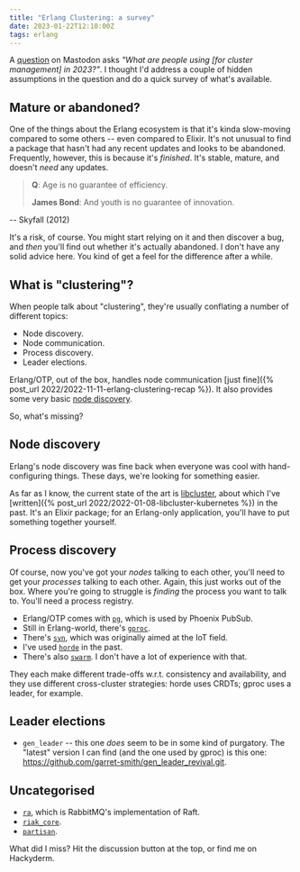 ```yaml
---
title: "Erlang Clustering: a survey"
date: 2023-01-22T12:10:00Z
tags: erlang
---
```


A [question](https://hachyderm.io/@alter_kaker/109713602011411781) on Mastodon asks _"What are people using [for cluster
management] in 2023?"_. I thought I'd address a couple of hidden assumptions in the question and do a quick survey of
what's available.

## Mature or abandoned?

One of the things about the Erlang ecosystem is that it's kinda slow-moving compared to some others -- even compared to
Elixir. It's not unusual to find a package that hasn't had any recent updates and looks to be abandoned. Frequently,
however, this is because it's _finished_. It's stable, mature, and doesn't _need_ any updates.

> **Q**: Age is no guarantee of efficiency.
>
> **James Bond**: And youth is no guarantee of innovation.

-- Skyfall (2012)

It's a risk, of course. You might start relying on it and then discover a bug, and _then_ you'll find out whether it's
actually abandoned. I don't have any solid advice here. You kind of get a feel for the difference after a while.

## What is "clustering"?

When people talk about "clustering", they're usually conflating a number of different topics:

- Node discovery.
- Node communication.
- Process discovery.
- Leader elections.

Erlang/OTP, out of the box, handles node communication [just fine]({% post_url 2022/2022-11-11-erlang-clustering-recap
%}). It also provides some very basic [node discovery](https://www.erlang.org/doc/man/net_adm.html#world-0).

So, what's missing?

## Node discovery

Erlang's node discovery was fine back when everyone was cool with hand-configuring things. These days, we're looking for something easier.

As far as I know, the current state of the art is [libcluster](https://hex.pm/packages/libcluster), about which I've
[written]({% post_url 2022/2022-01-08-libcluster-kubernetes %}) in the past. It's an Elixir package; for an Erlang-only
application, you'll have to put something together yourself.

## Process discovery

Of course, now you've got your _nodes_ talking to each other, you'll need to get your _processes_ talking to each other.
Again, this just works out of the box. Where you're going to struggle is _finding_ the process you want to talk to.
You'll need a process registry.

- Erlang/OTP comes with [`pg`](https://www.erlang.org/doc/man/pg.html), which is used by Phoenix PubSub.
- Still in Erlang-world, there's [`gproc`](https://github.com/uwiger/gproc).
- There's [`syn`](https://github.com/ostinelli/syn), which was originally aimed at the IoT field.
- I've used [`horde`](https://hex.pm/packages/horde) in the past.
- There's also [`swarm`](https://hex.pm/packages/swarm). I don't have a lot of experience with that.

They each make different trade-offs w.r.t. consistency and availability, and they use different cross-cluster strategies: horde uses CRDTs; gproc uses a leader, for example.

## Leader elections

- `gen_leader` -- this one _does_ seem to be in some kind of purgatory. The "latest" version I can find (and the one used by gproc) is this one: <https://github.com/garret-smith/gen_leader_revival.git>.

## Uncategorised

- [`ra`](https://github.com/rabbitmq/ra), which is RabbitMQ's implementation of Raft.
- [`riak_core`](https://github.com/basho/riak_core).
- [`partisan`](https://github.com/lasp-lang/partisan).

What did I miss? Hit the discussion button at the top, or find me on Hackyderm.
